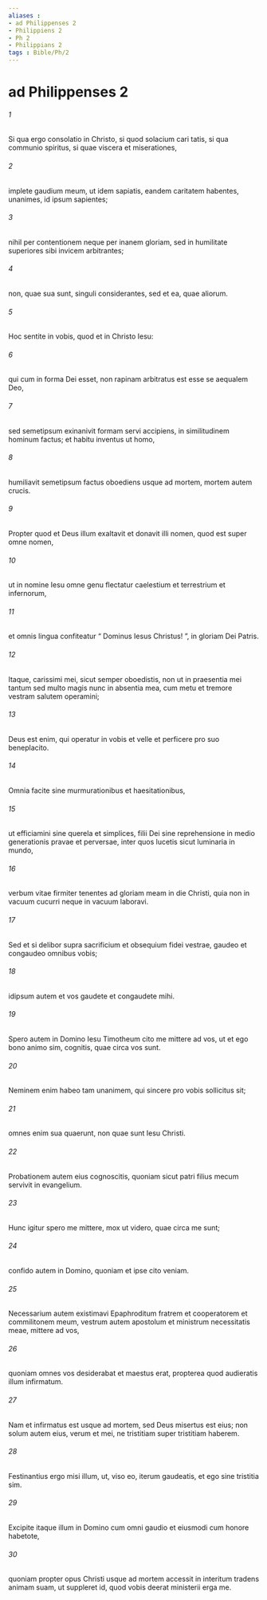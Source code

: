 ```yaml
---
aliases : 
- ad Philippenses 2
- Philippiens 2
- Ph 2
- Philippians 2
tags : Bible/Ph/2
---
```


# ad Philippenses 2

###### 1
Si qua ergo consolatio in Christo, si quod solacium cari tatis, si qua communio spiritus, si quae viscera et miserationes, 
###### 2
implete gaudium meum, ut idem sapiatis, eandem caritatem habentes, unanimes, id ipsum sapientes; 
###### 3
nihil per contentionem neque per inanem gloriam, sed in humilitate superiores sibi invicem arbitrantes; 
###### 4
non, quae sua sunt, singuli considerantes, sed et ea, quae aliorum.
###### 5
Hoc sentite in vobis, quod et in Christo Iesu:
###### 6
qui cum in forma Dei esset, non rapinam arbitratus est esse se aequalem Deo,
###### 7
sed semetipsum exinanivit formam servi accipiens, in similitudinem hominum factus; et habitu inventus ut homo,
###### 8
humiliavit semetipsum factus oboediens usque ad mortem, mortem autem crucis.
###### 9
Propter quod et Deus illum exaltavit et donavit illi nomen, quod est super omne nomen,
###### 10
ut in nomine Iesu omne genu flectatur caelestium et terrestrium et infernorum,
###### 11
et omnis lingua confiteatur “ Dominus Iesus Christus! ”, in gloriam Dei Patris.
###### 12
Itaque, carissimi mei, sicut semper oboedistis, non ut in praesentia mei tantum sed multo magis nunc in absentia mea, cum metu et tremore vestram salutem operamini; 
###### 13
Deus est enim, qui operatur in vobis et velle et perficere pro suo beneplacito. 
###### 14
Omnia facite sine murmurationibus et haesitationibus, 
###### 15
ut efficiamini sine querela et simplices, filii Dei sine reprehensione in medio generationis pravae et perversae, inter quos lucetis sicut luminaria in mundo, 
###### 16
verbum vitae firmiter tenentes ad gloriam meam in die Christi, quia non in vacuum cucurri neque in vacuum laboravi. 
###### 17
Sed et si delibor supra sacrificium et obsequium fidei vestrae, gaudeo et congaudeo omnibus vobis; 
###### 18
idipsum autem et vos gaudete et congaudete mihi. 
###### 19
Spero autem in Domino Iesu Timotheum cito me mittere ad vos, ut et ego bono animo sim, cognitis, quae circa vos sunt. 
###### 20
Neminem enim habeo tam unanimem, qui sincere pro vobis sollicitus sit; 
###### 21
omnes enim sua quaerunt, non quae sunt Iesu Christi. 
###### 22
Probationem autem eius cognoscitis, quoniam sicut patri filius mecum servivit in evangelium. 
###### 23
Hunc igitur spero me mittere, mox ut videro, quae circa me sunt; 
###### 24
confido autem in Domino, quoniam et ipse cito veniam.
###### 25
Necessarium autem existimavi Epaphroditum fratrem et cooperatorem et commilitonem meum, vestrum autem apostolum et ministrum necessitatis meae, mittere ad vos, 
###### 26
quoniam omnes vos desiderabat et maestus erat, propterea quod audieratis illum infirmatum. 
###### 27
Nam et infirmatus est usque ad mortem, sed Deus misertus est eius; non solum autem eius, verum et mei, ne tristitiam super tristitiam haberem. 
###### 28
Festinantius ergo misi illum, ut, viso eo, iterum gaudeatis, et ego sine tristitia sim. 
###### 29
Excipite itaque illum in Domino cum omni gaudio et eiusmodi cum honore habetote, 
###### 30
quoniam propter opus Christi usque ad mortem accessit in interitum tradens animam suam, ut suppleret id, quod vobis deerat ministerii erga me.
